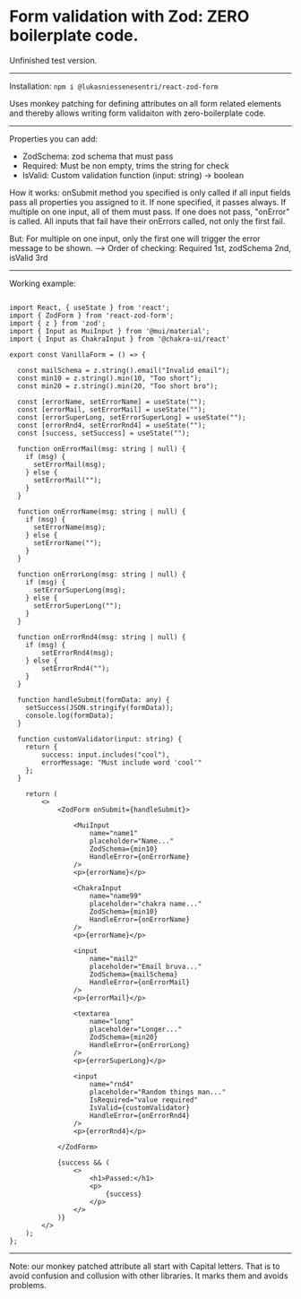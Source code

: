 # Form validation with Zod: ZERO boilerplate code.

Unfinished test version.

---

Installation:
`npm i @lukasniessenesentri/react-zod-form`

Uses monkey patching for defining attributes on all form related elements
and thereby allows writing form validaiton with zero-boilerplate code.

---

Properties you can add:
- ZodSchema: zod schema that must pass
- Required: Must be non empty, trims the string for check
- IsValid: Custom validation function (input: string) -> boolean

How it works:
onSubmit method you specified is only called if all input fields
pass all properties you assigned to it. If none specified, it passes always.
If multiple on one input, all of them must pass. If one does not pass, "onError" is called.
All inputs that fail have their onErrors called, not only the first fail.

But: For multiple on one input, only the first one will trigger the error message to be shown.
--> Order of checking: Required 1st, zodSchema 2nd, isValid 3rd

---

Working example:

```

import React, { useState } from 'react';
import { ZodForm } from 'react-zod-form';
import { z } from 'zod';
import { Input as MuiInput } from '@mui/material';
import { Input as ChakraInput } from '@chakra-ui/react'

export const VanillaForm = () => {

  const mailSchema = z.string().email("Invalid email");
  const min10 = z.string().min(10, "Too short");
  const min20 = z.string().min(20, "Too short bro");

  const [errorName, setErrorName] = useState("");
  const [errorMail, setErrorMail] = useState("");
  const [errorSuperLong, setErrorSuperLong] = useState("");
  const [errorRnd4, setErrorRnd4] = useState("");
  const [success, setSuccess] = useState("");

  function onErrorMail(msg: string | null) {
    if (msg) {
      setErrorMail(msg);
    } else {
      setErrorMail("");
    }
  }

  function onErrorName(msg: string | null) {
    if (msg) {
      setErrorName(msg);
    } else {
      setErrorName("");
    }
  }

  function onErrorLong(msg: string | null) {
    if (msg) {
      setErrorSuperLong(msg);
    } else {
      setErrorSuperLong("");
    }
  }

  function onErrorRnd4(msg: string | null) {
    if (msg) {
        setErrorRnd4(msg);
    } else {
        setErrorRnd4("");
    }
  }

  function handleSubmit(formData: any) {
    setSuccess(JSON.stringify(formData));
    console.log(formData);
  }

  function customValidator(input: string) {
    return {
        success: input.includes("cool"),
        errorMessage: "Must include word 'cool'"
    };
  }

    return (
        <>
            <ZodForm onSubmit={handleSubmit}>

                <MuiInput 
                    name="name1" 
                    placeholder="Name..."
                    ZodSchema={min10} 
                    HandleError={onErrorName}
                />
                <p>{errorName}</p>

                <ChakraInput 
                    name="name99" 
                    placeholder="chakra name..."
                    ZodSchema={min10} 
                    HandleError={onErrorName}
                />
                <p>{errorName}</p>

                <input 
                    name="mail2" 
                    placeholder="Email bruva..."
                    ZodSchema={mailSchema}
                    HandleError={onErrorMail}
                />
                <p>{errorMail}</p>

                <textarea 
                    name="long" 
                    placeholder="Longer..."
                    ZodSchema={min20}
                    HandleError={onErrorLong}
                />
                <p>{errorSuperLong}</p>

                <input 
                    name="rnd4" 
                    placeholder="Random things man..."
                    IsRequired="value required"
                    IsValid={customValidator}
                    HandleError={onErrorRnd4}
                />
                <p>{errorRnd4}</p>

            </ZodForm>

            {success && (
                <>
                    <h1>Passed:</h1>
                    <p>
                        {success}
                    </p>
                </>
            )}
        </>
    );
};
```

---

Note: our monkey patched attribute all start with Capital letters. That is to avoid confusion and collusion with other libraries. It marks them and avoids problems.